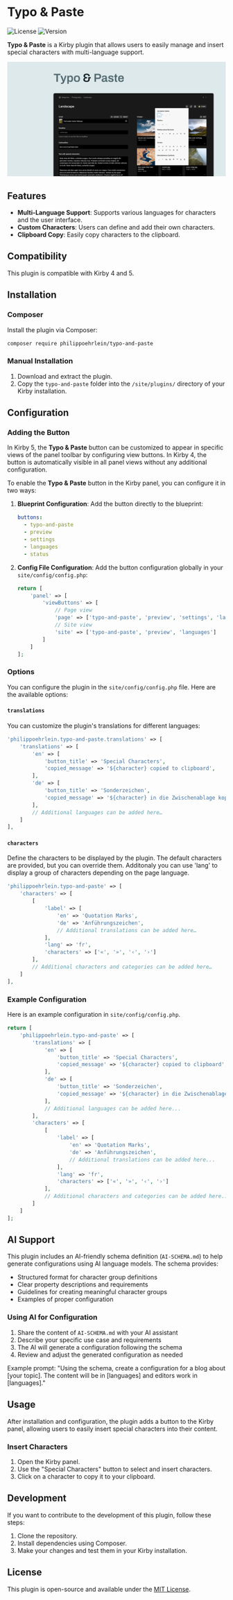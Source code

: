 # Typo & Paste

![License](https://img.shields.io/badge/license-MIT-green)
![Version](https://img.shields.io/badge/version-1.2.0-blue)

**Typo & Paste** is a Kirby plugin that allows users to easily manage and insert special characters with multi-language support.

![Cover Typo & Paste](.github/typo-and-paste-cover.png)

## Features

- **Multi-Language Support**: Supports various languages for characters and the user interface.
- **Custom Characters**: Users can define and add their own characters.
- **Clipboard Copy**: Easily copy characters to the clipboard.

## Compatibility

This plugin is compatible with Kirby 4 and 5.

## Installation

### Composer

Install the plugin via Composer:

```bash
composer require philippoehrlein/typo-and-paste
```

### Manual Installation

1. Download and extract the plugin.
2. Copy the `typo-and-paste` folder into the `/site/plugins/` directory of your Kirby installation.

## Configuration

### Adding the Button

In Kirby 5, the **Typo & Paste** button can be customized to appear in specific views of the panel toolbar by configuring view buttons. In Kirby 4, the button is automatically visible in all panel views without any additional configuration.

To enable the **Typo & Paste** button in the Kirby panel, you can configure it in two ways:

1. **Blueprint Configuration**: Add the button directly to the blueprint:

   ```yaml
   buttons:
     - typo-and-paste
     - preview
     - settings
     - languages
     - status
   ```

2. **Config File Configuration**: Add the button configuration globally in your `site/config/config.php`:

   ```php
   return [
       'panel' => [
           'viewButtons' => [
               // Page view
               'page' => ['typo-and-paste', 'preview', 'settings', 'languages', 'status'],
               // Site view
               'site' => ['typo-and-paste', 'preview', 'languages']
           ]
       ]
   ];
   ```

### Options

You can configure the plugin in the `site/config/config.php` file. Here are the available options:

#### `translations`

You can customize the plugin's translations for different languages:

```php
'philippoehrlein.typo-and-paste.translations' => [
    'translations' => [
        'en' => [
            'button_title' => 'Special Characters',
            'copied_message' => '${character} copied to clipboard',
        ],
        'de' => [
            'button_title' => 'Sonderzeichen',
            'copied_message' => '${character} in die Zwischenablage kopiert',
        ],
        // Additional languages can be added here…
    ]
],
```

#### `characters`

Define the characters to be displayed by the plugin. The default characters are provided, but you can override them.
Additonaly you can use 'lang' to display a group of characters depending on the page language.

```php
'philippoehrlein.typo-and-paste' => [
    'characters' => [
        [
            'label' => [
                'en' => 'Quotation Marks',
                'de' => 'Anführungszeichen',
                // Additional translations can be added here…
            ],
            'lang' => 'fr',
            'characters' => ['«', '»', '‹', '›']
        ],
        // Additional characters and categories can be added here…
    ]
],
```

### Example Configuration

Here is an example configuration in `site/config/config.php`.

```php
return [
    'philippoehrlein.typo-and-paste' => [
        'translations' => [
            'en' => [
                'button_title' => 'Special Characters',
                'copied_message' => '${character} copied to clipboard',
            ],
            'de' => [
                'button_title' => 'Sonderzeichen',
                'copied_message' => '${character} in die Zwischenablage kopiert',
            ],
            // Additional languages can be added here...
        ],
        'characters' => [
            [
                'label' => [
                    'en' => 'Quotation Marks',
                    'de' => 'Anführungszeichen',
                    // Additional translations can be added here...
                ],
                'lang' => 'fr',
                'characters' => ['«', '»', '‹', '›']
            ],
            // Additional characters and categories can be added here...
        ]
    ]
];
```

## AI Support

This plugin includes an AI-friendly schema definition (`AI-SCHEMA.md`) to help generate configurations using AI language models. The schema provides:

- Structured format for character group definitions
- Clear property descriptions and requirements
- Guidelines for creating meaningful character groups
- Examples of proper configuration

### Using AI for Configuration

1. Share the content of `AI-SCHEMA.md` with your AI assistant
2. Describe your specific use case and requirements
3. The AI will generate a configuration following the schema
4. Review and adjust the generated configuration as needed

Example prompt:
"Using the schema, create a configuration for a blog about [your topic]. The content will be in [languages] and editors work in [languages]."

## Usage

After installation and configuration, the plugin adds a button to the Kirby panel, allowing users to easily insert special characters into their content.

### Insert Characters

1. Open the Kirby panel.
2. Use the "Special Characters" button to select and insert characters.
3. Click on a character to copy it to your clipboard.

## Development

If you want to contribute to the development of this plugin, follow these steps:

1. Clone the repository.
2. Install dependencies using Composer.
3. Make your changes and test them in your Kirby installation.

## License

This plugin is open-source and available under the [MIT License](LICENSE).
